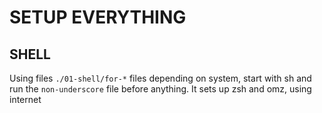 # SETUP EVERYTHING

## SHELL

Using files `./01-shell/for-*` files depending on system, start with sh and run the `non-underscore` file before anything. It sets up zsh and omz, using internet
